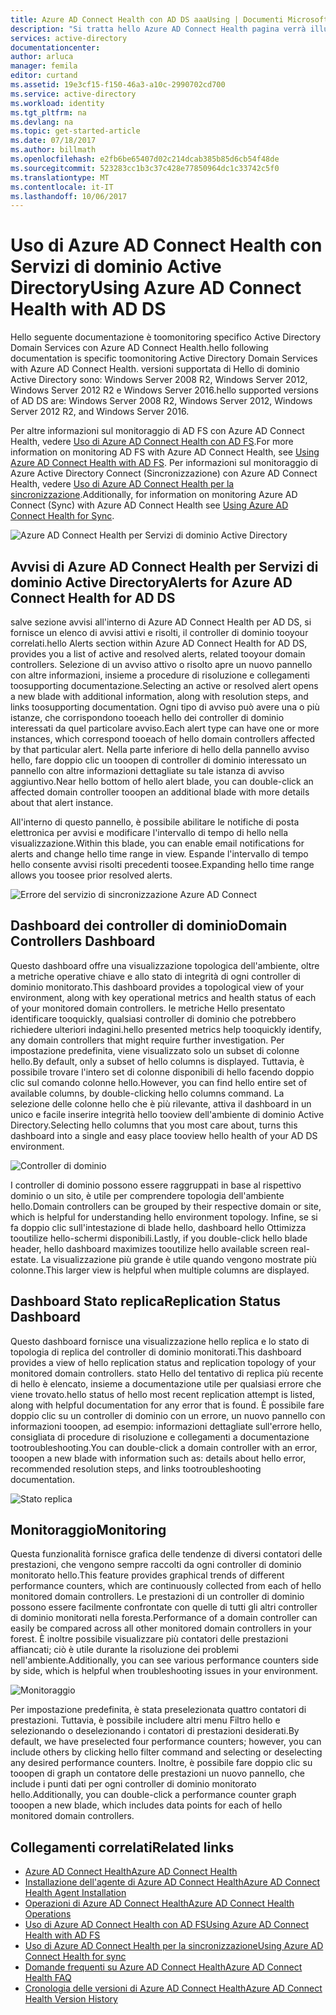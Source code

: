 ```yaml
---
title: Azure AD Connect Health con AD DS aaaUsing | Documenti Microsoft
description: "Si tratta hello Azure AD Connect Health pagina verrà illustrate le modalità toomonitor di dominio Active Directory."
services: active-directory
documentationcenter: 
author: arluca
manager: femila
editor: curtand
ms.assetid: 19e3cf15-f150-46a3-a10c-2990702cd700
ms.service: active-directory
ms.workload: identity
ms.tgt_pltfrm: na
ms.devlang: na
ms.topic: get-started-article
ms.date: 07/18/2017
ms.author: billmath
ms.openlocfilehash: e2fb6be65407d02c214dcab385b85d6cb54f48de
ms.sourcegitcommit: 523283cc1b3c37c428e77850964dc1c33742c5f0
ms.translationtype: MT
ms.contentlocale: it-IT
ms.lasthandoff: 10/06/2017
---
```

# <a name="using-azure-ad-connect-health-with-ad-ds"></a><span data-ttu-id="bb11f-103">Uso di Azure AD Connect Health con Servizi di dominio Active Directory</span><span class="sxs-lookup"><span data-stu-id="bb11f-103">Using Azure AD Connect Health with AD DS</span></span>
<span data-ttu-id="bb11f-104">Hello seguente documentazione è toomonitoring specifico Active Directory Domain Services con Azure AD Connect Health.</span><span class="sxs-lookup"><span data-stu-id="bb11f-104">hello following documentation is specific toomonitoring Active Directory Domain Services with Azure AD Connect Health.</span></span> <span data-ttu-id="bb11f-105">versioni supportata di Hello di dominio Active Directory sono: Windows Server 2008 R2, Windows Server 2012, Windows Server 2012 R2 e Windows Server 2016.</span><span class="sxs-lookup"><span data-stu-id="bb11f-105">hello supported versions of AD DS are: Windows Server 2008 R2, Windows Server 2012, Windows Server 2012 R2, and Windows Server 2016.</span></span>

<span data-ttu-id="bb11f-106">Per altre informazioni sul monitoraggio di AD FS con Azure AD Connect Health, vedere [Uso di Azure AD Connect Health con AD FS](active-directory-aadconnect-health-adfs.md).</span><span class="sxs-lookup"><span data-stu-id="bb11f-106">For more information on monitoring AD FS with Azure AD Connect Health, see [Using Azure AD Connect Health with AD FS](active-directory-aadconnect-health-adfs.md).</span></span> <span data-ttu-id="bb11f-107">Per informazioni sul monitoraggio di Azure Active Directory Connect (Sincronizzazione) con Azure AD Connect Health, vedere [Uso di Azure AD Connect Health per la sincronizzazione](active-directory-aadconnect-health-sync.md).</span><span class="sxs-lookup"><span data-stu-id="bb11f-107">Additionally, for information on monitoring Azure AD Connect (Sync) with Azure AD Connect Health see [Using Azure AD Connect Health for Sync](active-directory-aadconnect-health-sync.md).</span></span>

![Azure AD Connect Health per Servizi di dominio Active Directory](./media/active-directory-aadconnect-health/aadconnect-health-adds-entry.png)

## <a name="alerts-for-azure-ad-connect-health-for-ad-ds"></a><span data-ttu-id="bb11f-109">Avvisi di Azure AD Connect Health per Servizi di dominio Active Directory</span><span class="sxs-lookup"><span data-stu-id="bb11f-109">Alerts for Azure AD Connect Health for AD DS</span></span>
<span data-ttu-id="bb11f-110">salve sezione avvisi all'interno di Azure AD Connect Health per AD DS, si fornisce un elenco di avvisi attivi e risolti, il controller di dominio tooyour correlati.</span><span class="sxs-lookup"><span data-stu-id="bb11f-110">hello Alerts section within Azure AD Connect Health for AD DS, provides you a list of active and resolved alerts, related tooyour domain controllers.</span></span> <span data-ttu-id="bb11f-111">Selezione di un avviso attivo o risolto apre un nuovo pannello con altre informazioni, insieme a procedure di risoluzione e collegamenti toosupporting documentazione.</span><span class="sxs-lookup"><span data-stu-id="bb11f-111">Selecting an active or resolved alert opens a new blade with additional information, along with resolution steps, and links toosupporting documentation.</span></span> <span data-ttu-id="bb11f-112">Ogni tipo di avviso può avere una o più istanze, che corrispondono tooeach hello dei controller di dominio interessati da quel particolare avviso.</span><span class="sxs-lookup"><span data-stu-id="bb11f-112">Each alert type can have one or more instances, which correspond tooeach of hello domain controllers affected by that particular alert.</span></span> <span data-ttu-id="bb11f-113">Nella parte inferiore di hello della pannello avviso hello, fare doppio clic un tooopen di controller di dominio interessato un pannello con altre informazioni dettagliate su tale istanza di avviso aggiuntivo.</span><span class="sxs-lookup"><span data-stu-id="bb11f-113">Near hello bottom of hello alert blade, you can double-click an affected domain controller tooopen an additional blade with more details about that alert instance.</span></span>

<span data-ttu-id="bb11f-114">All'interno di questo pannello, è possibile abilitare le notifiche di posta elettronica per avvisi e modificare l'intervallo di tempo di hello nella visualizzazione.</span><span class="sxs-lookup"><span data-stu-id="bb11f-114">Within this blade, you can enable email notifications for alerts and change hello time range in view.</span></span> <span data-ttu-id="bb11f-115">Espande l'intervallo di tempo hello consente avvisi risolti precedenti toosee.</span><span class="sxs-lookup"><span data-stu-id="bb11f-115">Expanding hello time range allows you toosee prior resolved alerts.</span></span>

![Errore del servizio di sincronizzazione Azure AD Connect](./media/active-directory-aadconnect-health/aadconnect-health-adds-alerts.png)

## <a name="domain-controllers-dashboard"></a><span data-ttu-id="bb11f-117">Dashboard dei controller di dominio</span><span class="sxs-lookup"><span data-stu-id="bb11f-117">Domain Controllers Dashboard</span></span>
<span data-ttu-id="bb11f-118">Questo dashboard offre una visualizzazione topologica dell'ambiente, oltre a metriche operative chiave e allo stato di integrità di ogni controller di dominio monitorato.</span><span class="sxs-lookup"><span data-stu-id="bb11f-118">This dashboard provides a topological view of your environment, along with key operational metrics and health status of each of your monitored domain controllers.</span></span> <span data-ttu-id="bb11f-119">le metriche Hello presentato identificare tooquickly, qualsiasi controller di dominio che potrebbero richiedere ulteriori indagini.</span><span class="sxs-lookup"><span data-stu-id="bb11f-119">hello presented metrics help tooquickly identify, any domain controllers that might require further investigation.</span></span> <span data-ttu-id="bb11f-120">Per impostazione predefinita, viene visualizzato solo un subset di colonne hello.</span><span class="sxs-lookup"><span data-stu-id="bb11f-120">By default, only a subset of hello columns is displayed.</span></span> <span data-ttu-id="bb11f-121">Tuttavia, è possibile trovare l'intero set di colonne disponibili di hello facendo doppio clic sul comando colonne hello.</span><span class="sxs-lookup"><span data-stu-id="bb11f-121">However, you can find hello entire set of available columns, by double-clicking hello columns command.</span></span> <span data-ttu-id="bb11f-122">La selezione delle colonne hello che è più rilevante, attiva il dashboard in un unico e facile inserire integrità hello tooview dell'ambiente di dominio Active Directory.</span><span class="sxs-lookup"><span data-stu-id="bb11f-122">Selecting hello columns that you most care about, turns this dashboard into a single and easy place tooview hello health of your AD DS environment.</span></span>

![Controller di dominio](./media/active-directory-aadconnect-health/aadconnect-health-adds-domainsandsites-dashboard.png)

<span data-ttu-id="bb11f-124">I controller di dominio possono essere raggruppati in base al rispettivo dominio o un sito, è utile per comprendere topologia dell'ambiente hello.</span><span class="sxs-lookup"><span data-stu-id="bb11f-124">Domain controllers can be grouped by their respective domain or site, which is helpful for understanding hello environment topology.</span></span> <span data-ttu-id="bb11f-125">Infine, se si fa doppio clic sull'intestazione di blade hello, dashboard hello Ottimizza tooutilize hello-schermi disponibili.</span><span class="sxs-lookup"><span data-stu-id="bb11f-125">Lastly, if you double-click hello blade header, hello dashboard maximizes tooutilize hello available screen real-estate.</span></span> <span data-ttu-id="bb11f-126">La visualizzazione più grande è utile quando vengono mostrate più colonne.</span><span class="sxs-lookup"><span data-stu-id="bb11f-126">This larger view is helpful when multiple columns are displayed.</span></span>

## <a name="replication-status-dashboard"></a><span data-ttu-id="bb11f-127">Dashboard Stato replica</span><span class="sxs-lookup"><span data-stu-id="bb11f-127">Replication Status Dashboard</span></span>
<span data-ttu-id="bb11f-128">Questo dashboard fornisce una visualizzazione hello replica e lo stato di topologia di replica del controller di dominio monitorati.</span><span class="sxs-lookup"><span data-stu-id="bb11f-128">This dashboard provides a view of hello replication status and replication topology of your monitored domain controllers.</span></span> <span data-ttu-id="bb11f-129">stato Hello del tentativo di replica più recente di hello è elencato, insieme a documentazione utile per qualsiasi errore che viene trovato.</span><span class="sxs-lookup"><span data-stu-id="bb11f-129">hello status of hello most recent replication attempt is listed, along with helpful documentation for any error that is found.</span></span> <span data-ttu-id="bb11f-130">È possibile fare doppio clic su un controller di dominio con un errore, un nuovo pannello con informazioni tooopen, ad esempio: informazioni dettagliate sull'errore hello, consigliata di procedure di risoluzione e collegamenti a documentazione tootroubleshooting.</span><span class="sxs-lookup"><span data-stu-id="bb11f-130">You can double-click a domain controller with an error, tooopen a new blade with information such as: details about hello error, recommended resolution steps, and links tootroubleshooting documentation.</span></span>

![Stato replica](./media/active-directory-aadconnect-health/aadconnect-health-adds-replication.png)

## <a name="monitoring"></a><span data-ttu-id="bb11f-132">Monitoraggio</span><span class="sxs-lookup"><span data-stu-id="bb11f-132">Monitoring</span></span>
<span data-ttu-id="bb11f-133">Questa funzionalità fornisce grafica delle tendenze di diversi contatori delle prestazioni, che vengono sempre raccolti da ogni controller di dominio monitorato hello.</span><span class="sxs-lookup"><span data-stu-id="bb11f-133">This feature provides graphical trends of different performance counters, which are continuously collected from each of hello monitored domain controllers.</span></span> <span data-ttu-id="bb11f-134">Le prestazioni di un controller di dominio possono essere facilmente confrontate con quelle di tutti gli altri controller di dominio monitorati nella foresta.</span><span class="sxs-lookup"><span data-stu-id="bb11f-134">Performance of a domain controller can easily be compared across all other monitored domain controllers in your forest.</span></span> <span data-ttu-id="bb11f-135">È inoltre possibile visualizzare più contatori delle prestazioni affiancati; ciò è utile durante la risoluzione dei problemi nell'ambiente.</span><span class="sxs-lookup"><span data-stu-id="bb11f-135">Additionally, you can see various performance counters side by side, which is helpful when troubleshooting issues in your environment.</span></span>

![Monitoraggio](./media/active-directory-aadconnect-health/aadconnect-health-adds-monitoring.png)

<span data-ttu-id="bb11f-137">Per impostazione predefinita, è stata preselezionata quattro contatori di prestazioni. Tuttavia, è possibile includere altri menu Filtro hello e selezionando o deselezionando i contatori di prestazioni desiderati.</span><span class="sxs-lookup"><span data-stu-id="bb11f-137">By default, we have preselected four performance counters; however, you can include others by clicking hello filter command and selecting or deselecting any desired performance counters.</span></span> <span data-ttu-id="bb11f-138">Inoltre, è possibile fare doppio clic su tooopen di graph un contatore delle prestazioni un nuovo pannello, che include i punti dati per ogni controller di dominio monitorato hello.</span><span class="sxs-lookup"><span data-stu-id="bb11f-138">Additionally, you can double-click a performance counter graph tooopen a new blade, which includes data points for each of hello monitored domain controllers.</span></span>

## <a name="related-links"></a><span data-ttu-id="bb11f-139">Collegamenti correlati</span><span class="sxs-lookup"><span data-stu-id="bb11f-139">Related links</span></span>
* [<span data-ttu-id="bb11f-140">Azure AD Connect Health</span><span class="sxs-lookup"><span data-stu-id="bb11f-140">Azure AD Connect Health</span></span>](active-directory-aadconnect-health.md)
* [<span data-ttu-id="bb11f-141">Installazione dell'agente di Azure AD Connect Health</span><span class="sxs-lookup"><span data-stu-id="bb11f-141">Azure AD Connect Health Agent Installation</span></span>](active-directory-aadconnect-health-agent-install.md)
* [<span data-ttu-id="bb11f-142">Operazioni di Azure AD Connect Health</span><span class="sxs-lookup"><span data-stu-id="bb11f-142">Azure AD Connect Health Operations</span></span>](active-directory-aadconnect-health-operations.md)
* [<span data-ttu-id="bb11f-143">Uso di Azure AD Connect Health con AD FS</span><span class="sxs-lookup"><span data-stu-id="bb11f-143">Using Azure AD Connect Health with AD FS</span></span>](active-directory-aadconnect-health-adfs.md)
* [<span data-ttu-id="bb11f-144">Uso di Azure AD Connect Health per la sincronizzazione</span><span class="sxs-lookup"><span data-stu-id="bb11f-144">Using Azure AD Connect Health for sync</span></span>](active-directory-aadconnect-health-sync.md)
* [<span data-ttu-id="bb11f-145">Domande frequenti su Azure AD Connect Health</span><span class="sxs-lookup"><span data-stu-id="bb11f-145">Azure AD Connect Health FAQ</span></span>](active-directory-aadconnect-health-faq.md)
* [<span data-ttu-id="bb11f-146">Cronologia delle versioni di Azure AD Connect Health</span><span class="sxs-lookup"><span data-stu-id="bb11f-146">Azure AD Connect Health Version History</span></span>](active-directory-aadconnect-health-version-history.md)

